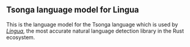 ## Tsonga language model for Lingua

This is the language model for the Tsonga language which is used by 
[*Lingua*](https://github.com/pemistahl/lingua-rs), 
the most accurate natural language detection library in the Rust ecosystem.